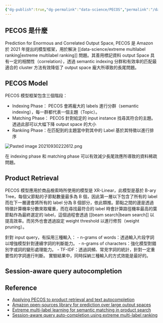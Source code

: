 ```yaml
---
{"dg-publish":true,"dg-permalink":"data-science/PECOS","permalink":"/data-science/PECOS/"}
---
```


## PECOS 是什麼
Prediction for Enormous and Correlated Output Space, PECOS 是 Amazon 於 2021 年提出的模型框架，用於解決 [[data-science/extreme multilabel ranking\|extreme multilabel ranking]] 問題。其善用標記資料 output Space 具有一定的相關性（correlation），透過 semantic indexing 分群和有效率的匹配最適合的 cluster 方法有效降低了 output space 龐大所導致的長尾問題。

## PECOS Model
PECOS 模型框架包含三個階段：
- Indexing Phase： PECOS 會將龐大的 labels 進行分群（semantic indexing），每一群都代表一個主題（Topic）。
- Matching Phase： PECOS 針對給定的 input instance 找尋其符合的主題。透過此部可以大幅下降 output space 的大小
- Rankiing Phase：在匹配到的主題當中對其中的 Label 基於其特徵以進行排序

![Pasted image 20210930222612.png](https://i.imgur.com/TPaJE5c.png)

在 indexing phase 和 matching phase 可以有效減少長尾效應所導致的資料稀疏問題。
## Product Retrieval
PECOS 模型應用於商品檢索時所使用的模型是 XR-Linear，此模型是基於 B-ary Tree，每個父節點的子節點數量最多為 B 個，因此第一層以下包含了所有的 label 而在下一層邊會將所有的 label 分為 B 個部分，依此類推。節點之間的邊是透過特徵計算機率分數來取權重，而在尋找最符合的 label 時會計算路徑機率最高的葉節點作為最終選定的 label，這個過程會透過 [[beam search\|beam search]] 以提高效率。而另外也會透過設定 weight threshold 以進行修剪（weight pruning）。

針對 input query，有採用三種輸入：
	- n-grams of words：透過輸入片段字詞以增強模型針對連續字詞的判斷能力。
	- n-grams of characters：強化模型對錯別字或詞的變形處理能力。
	- TF-IDF：透過詞頻、常見字詞的統計，針對一定重要性的字詞進行判斷。
實驗結果中，同時採納三種輸入的方式效能是最好的。

## Session-aware query autocompletion

## Reference
- [Applying PECOS to product retrieval and text autocompletion](https://www.amazon.science/blog/applying-pecos-to-product-retrieval-and-text-autocompletion)
- [Amazon open-sources library for prediction over large output spaces](https://www.amazon.science/blog/amazon-open-sources-library-for-prediction-over-large-output-spaces)
- [Extreme multi-label learning for semantic matching in product search](https://www.amazon.science/publications/extreme-multi-label-learning-for-semantic-matching-in-product-search)
- [Session-aware query auto-completion using extreme multi-label ranking](https://www.amazon.science/publications/session-aware-query-auto-completion-using-extreme-multi-label-ranking)